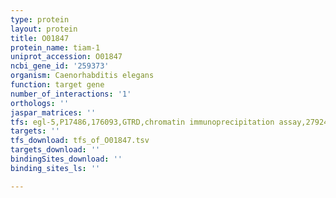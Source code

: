 ```yaml
---
type: protein
layout: protein
title: O01847
protein_name: tiam-1
uniprot_accession: O01847
ncbi_gene_id: '259373'
organism: Caenorhabditis elegans
function: target gene
number_of_interactions: '1'
orthologs: ''
jaspar_matrices: ''
tfs: egl-5,P17486,176093,GTRD,chromatin immunoprecipitation assay,27924024%5Buid%5D,No
targets: ''
tfs_download: tfs_of_O01847.tsv
targets_download: ''
bindingSites_download: ''
binding_sites_ls: ''

---
```

